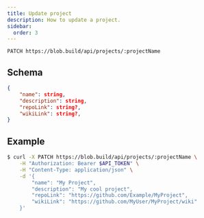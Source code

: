 ```yaml
---
title: Update project
description: How to update a project.
sidebar:
  order: 3
---
```


`PATCH https://blob.build/api/projects/:projectName`

## Schema

```json
{
	"name": string,
	"description": string,
	"repoLink": string?,
	"wikiLink": string?,
}
```

## Example

```sh
$ curl -X PATCH https://blob.build/api/projects/:projectName \
	-H "Authorization: Bearer $API_TOKEN" \
	-H "Content-Type: application/json" \
	-d '{
		"name": "My Project",
		"description": "My cool project",
		"repoLink": "https://github.com/Example/MyProject",
		"wikiLink": "https://github.com/MyUser/MyProject/wiki"
	}'
```
